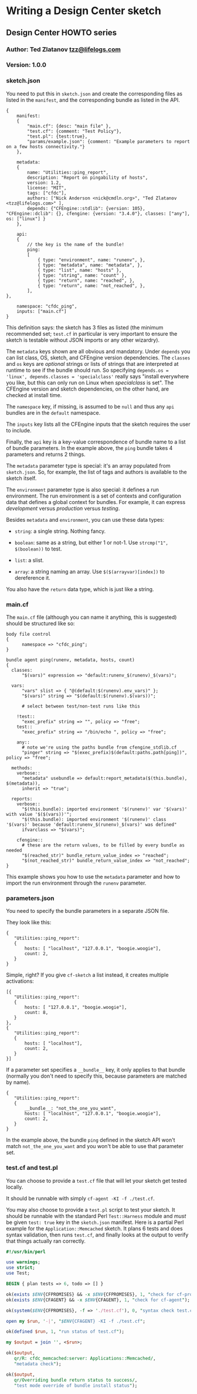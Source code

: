 # Writing a Design Center sketch

## Design Center HOWTO series

### Author: Ted Zlatanov <tzz@lifelogs.com>

### Version: 1.0.0

### sketch.json

You need to put this in `sketch.json` and create the corresponding files as
listed in the `manifest`, and the corresponding bundle as listed in the API.

    {
        manifest:
        {
            "main.cf": {desc: "main file" },
            "test.cf": {comment: "Test Policy"},
            "test.pl": {test:true},
            "params/example.json": {comment: "Example parameters to report on a few hosts connectivity."}
        },

        metadata:
        {
            name: "Utilities::ping_report",
    	    description: "Report on pingability of hosts",
            version: 1.2,
            license: "MIT",
            tags: ["cfdc"],
            authors: ["Nick Anderson <nick@cmdln.org>", "Ted Zlatanov <tzz@lifelogs.com>" ],
            depends: {"CFEngine::stdlib": {version: 105}, "CFEngine::dclib": {}, cfengine: {version: "3.4.0"}, classes: ["any"], os: ["linux"] }
        },

        api:
        {
            // the key is the name of the bundle!
            ping:
            [
                { type: "environment", name: "runenv", },
                { type: "metadata", name: "metadata", },
                { type: "list", name: "hosts" },
                { type: "string", name: "count" },
                { type: "return", name: "reached", },
                { type: "return", name: "not_reached", },
            ],
    },
    
        namespace: "cfdc_ping",
        inputs: ["main.cf"]
    }

This definition says: the sketch has 3 files as listed (the minimum recommended
set; `test.cf` in particular is very important to ensure the sketch is testable
without JSON imports or any other wizardry).

The `metadata` keys shown are all obvious and mandatory.  Under `depends` you
can list class, OS, sketch, and CFEngine version dependencies.  The `classes`
and `os` keys are *optional* strings or lists of strings that are interpreted at
runtime to see if the bundle should run.  So specifying `depends.os = 'linux',
depends.classes = 'specialclass'` really says "install everywhere you like, but
this can only run on Linux when _specialclass_ is set".  The CFEngine version
and sketch dependencies, on the other hand, are checked at install time.

The `namespace` key, if missing, is assumed to be `null` and thus any `api`
bundles are in the `default` namespace.

The `inputs` key lists all the CFEngine inputs that the sketch requires the user
to include.

Finally, the `api` key is a key-value correspondence of bundle name to a list of
bundle parameters.  In the example above, the `ping` bundle takes 4 parameters
and returns 2 things.

The `metadata` parameter type is special: it's an array populated from
`sketch.json`.  So, for example, the list of tags and authors is available to
the sketch itself.

The `environment` parameter type is also special: it defines a run environment.
The run environment is a set of contexts and configuration data that defines a
global context for bundles.  For example, it can express *development* versus
*production* versus *testing*.

Besides `metadata` and `environment`, you can use these data types:

* `string`: a single string.  Nothing fancy.

* `boolean`: same as a string, but either 1 or not-1.  Use `strcmp("1", $(boolean))` to test.

* `list`: a slist.

* `array`: a string naming an array.  Use `$($(arrayvar)[index])` to dereference it.

You also have the `return` data type, which is just like a string.

### main.cf

The `main.cf` file (although you can name it anything, this is suggested) should
be structured like so:

```
body file control
{
      namespace => "cfdc_ping";
}

bundle agent ping(runenv, metadata, hosts, count)
{
  classes:
      "$(vars)" expression => "default:runenv_$(runenv)_$(vars)";

  vars:
      "vars" slist => { "@(default:$(runenv).env_vars)" };
      "$(vars)" string => "$(default:$(runenv).$(vars))";

      # select between test/non-test runs like this

    !test::
      "exec_prefix" string => "", policy => "free";
    test::
      "exec_prefix" string => "/bin/echo ", policy => "free";

    any::
      # note we're using the paths bundle from cfengine_stdlib.cf
      "pinger" string => "$(exec_prefix)$(default:paths.path[ping])", policy => "free";

  methods:
    verbose::
      "metadata" usebundle => default:report_metadata($(this.bundle), $(metadata)),
      inherit => "true";

  reports:
    verbose::
      "$(this.bundle): imported environment '$(runenv)' var '$(vars)' with value '$($(vars))'";
      "$(this.bundle): imported environment '$(runenv)' class '$(vars)' because 'default:runenv_$(runenv)_$(vars)' was defined"
      ifvarclass => "$(vars)";

    cfengine::
      # these are the return values, to be filled by every bundle as needed
      "$(reached_str)" bundle_return_value_index => "reached";
      "$(not_reached_str)" bundle_return_value_index => "not_reached";
}
```

This example shows you how to use the `metadata` parameter and how to import the
run environment through the `runenv` parameter.

### parameters.json

You need to specify the bundle parameters in a separate JSON file.

They look like this:

```
{
   "Utilities::ping_report":
   {
       hosts: [ "localhost", "127.0.0.1", "boogie.woogie"],
       count: 2,
   }
}
```

Simple, right?  If you give `cf-sketch` a list instead, it creates multiple activations:

```
[{
   "Utilities::ping_report":
   {
       hosts: [ "127.0.0.1", "boogie.woogie"],
       count: 8,
   }
},
{
   "Utilities::ping_report":
   {
       hosts: [ "localhost"],
       count: 2,
   }
}]

```

If a parameter set specifies a `__bundle__` key, it only applies to that bundle
(normally you don't need to specify this, because parameters are matched by
name).


```
{
   "Utilities::ping_report":
   {
       __bundle__: "not_the_one_you_want",
       hosts: [ "localhost", "127.0.0.1", "boogie.woogie"],
       count: 2,
   }
}
```

In the example above, the bundle `ping` defined in the sketch API won't match
`not_the_one_you_want` and you won't be able to use that parameter set.

### test.cf and test.pl

You can choose to provide a `test.cf` file that will let your sketch get tested locally.

It should be runnable with simply `cf-agent -KI -f ./test.cf`.

You may also choose to provide a `test.pl` script to test your sketch.  It
should be runnable with the standard Perl `Test::Harness` module and *must* be
given `test: true` key in the `sketch.json` manifest.  Here is a partial Perl
example for the `Application::Memcached` sketch.  It plans 6 tests and does
syntax validation, then runs `test.cf`, and finally looks at the output to
verify that things actually ran correctly.

```perl
#!/usr/bin/perl

use warnings;
use strict;
use Test;

BEGIN { plan tests => 6, todo => [] }

ok(exists $ENV{CFPROMISES} && -x $ENV{CFPROMISES}, 1, "check for cf-promises");
ok(exists $ENV{CFAGENT} && -x $ENV{CFAGENT}, 1, "check for cf-agent");

ok(system($ENV{CFPROMISES}, -f => './test.cf'), 0, "syntax check test.cf");

open my $run, '-|', "$ENV{CFAGENT} -KI -f ./test.cf";

ok(defined $run, 1, "run status of test.cf");

my $output = join '', <$run>;

ok($output,
   qr/R: cfdc_memcached:server: Applications::Memcached/,
   "metadata check");

ok($output,
   qr/Overriding bundle return status to success/,
   "test mode override of bundle install status");
```

